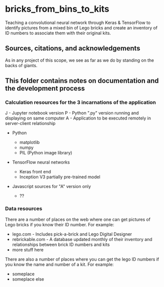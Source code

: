 # bricks_from_bins_to_kits

Teaching a convolutional neural network through Keras &amp; TensorFlow to
identify pictures from a mixed bin of Lego bricks and create an inventory
of ID numbers to associate them with their original kits.

## Sources, citations, and acknowledgements
As in any project of this scope, we see as far as we do by standing on the
backs of giants.  


## This folder contains notes on documentation and the development process

### Calculation resources for the 3 incarnations of the application

J - Jupyter notebook version
P - Python ".py" version running and displaying on same computer
A - Application to be executed remotely in server-client relationship

* Python
    * matplotlib
    * numpy
    * PIL (Python image library)

* TensorFlow neural networks
    * Keras front end
    * Inception V3 partially pre-trained model

* Javascript sources for "A" version only
    * ??


### Data resources
There are a number of places on the web where one can get pictures of Lego
bricks if you know their ID number.  For example:
  * lego.com - Includes pick-a-brick and Lego Digital Designer
  * rebrickable.com - A database updated monthly of their inventory and
        relationships between brick ID numbers and kits
  * more stuff here

There are also a number of places where you can get the lego ID numbers if you
know the name and number of a kit.  For example:
  * someplace
  * someplace else
